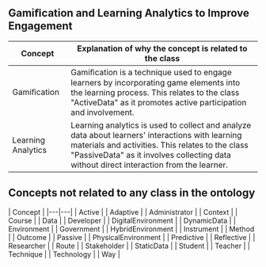 ## **Gamiﬁcation and Learning Analytics to Improve Engagement**

| Concept | Explanation of why the concept is related to the class |
|---|---|
| Gamiﬁcation | Gamiﬁcation is a technique used to engage learners by incorporating game elements into the learning process. This relates to the class "ActiveData" as it promotes active participation and involvement. |
| Learning Analytics | Learning analytics is used to collect and analyze data about learners' interactions with learning materials and activities. This relates to the class "PassiveData" as it involves collecting data without direct interaction from the learner. |

## Concepts not related to any class in the ontology
| Concept |
|---|---|
| Active |
| Adaptive |
| Administrator |
| Context |
| Course |
| Data |
| Developer |
| DigitalEnvironment |
| DynamicData |
| Environment |
| Government |
| HybridEnvironment |
| Instrument |
| Method |
| Outcome |
| Passive |
| PhysicalEnvironment |
| Predictive |
| Reflective |
| Researcher |
| Route |
| Stakeholder |
| StaticData |
| Student |
| Teacher |
| Technique |
| Technology |
| Way |